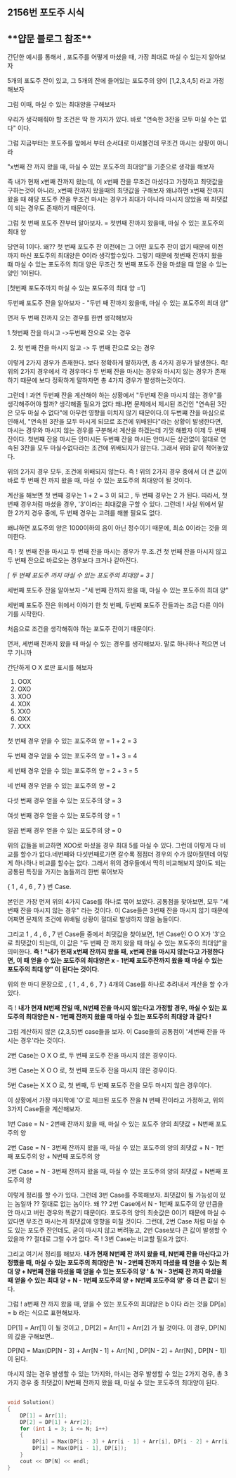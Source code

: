 <h2>2156번 포도주 시식</h2>



<h2>**얍문 블로그 참조**</h2>



간단한 예시를 통해서 , 포도주를 어떻게 마셨을 때, 가장 최대로 마실 수 있는지 알아보자

5개의 포도주 잔이 있고, 그 5개의 잔에 들어있는 포도주의 양이 [1,2,3,4,5] 라고 가정해보자

그럼 이때, 마실 수 있는 최대양을 구해보자

우리가 생각해줘야 할 조건은 딱 한 가지가 있다. 바로 "연속한 3잔을 모두 마실 수는 없다" 이다.

그럼 지금부터는 포도주를 앞에서 부터 순서대로 마셔볼건데 무조건 마시는 상황이 아니라

"x번째 잔 까지 왔을 때, 마실 수 있는 포도주의 최대양"을 기준으로 생각을 해보자

즉  내가 현재 x번째 잔까지 왔는데, 이 x번째 잔을 무조건 마셨다고 가정하고 최댓값을 구하는것이 아니라, x번째 잔까지 왔을때의 최댓값을 구해보자 왜냐하면 x번째 잔까지 왔을 때 해당 포도주 잔을 무조건 마시는 경우가 최대가 아니라 마시지 않았을 때 최댓값이 되는 경우도 존재하기 때문이다.



그럼 첫 번째 포도주 잔부터 알아보자. = 첫번째 잔까지 왔을때, 마실 수 있는 포도주의 최대 양

당연히 1이다. 왜?? 첫 번째 포도주 잔 이전에는 그 어떤 포도주 잔이 없기 때문에 이전까지 마신 포도주의 최대양은 0이라 생각할수있다. 그렇기 때문에 첫번째 잔까지 왔을 떄 마실 수 있는 포도주의 최대 양은 무조건 첫 번째 포도주 잔을 마셨을 떄 얻을 수 있는 양인 1이된다.

[첫번째 포도주까지 마실 수 있는 포도주의 최대 양 =1]



두번째 포도주 잔을 알아보자 - "두번 째 잔까지 왔을때, 마실 수 있는 포도주의 최대 양"

먼저 두 번째 잔까지 오는 경우를 한번 생각해보자

   1.첫번째 잔을 마시고 ->두번째 잔으로 오는 경우

2. 첫 번째 잔을 마시지 않고 -> 두 번째 잔으로 오는 경우

이렇게 2가지 경우가 존재한다. 보다 정확하게 말하자면, 총 4가지 경우가 발생한다. 즉! 위의 2가지 경우에서 각 경우마다 두 번째 잔을 마시는 경우와 마시지 않는 경우가 존재하기 때문에 보다 정확하게 말하자면 총 4가지 경우가 발생하는것이다.

그런데 ! 과연 두번째 잔을 계산해야 하는 상황에서 "두번째 잔을 마시지 않는 경우"를 생각해주어야 할까? 생각해줄 필요가 없다 왜냐면 문제에서 제시된 조건인 "연속된 3잔은 모두 마실 수 없다"에 아무런 영향을 미치지 않기 때문이다.이 두번쨰 잔을 마심으로 인해서, "연속된 3잔을 모두 마시게 되므로 조건에 위배된다"라는 상황이 발생한다면, 마시는 경우와 마시지 않는 경우를 구분해서 계산을 하겠는데 기껏 해봤자 이제 두 번째 잔이다. 첫번쨰 잔을 마시든 안마시든 두번쨰 잔을 마시든 안마시든 상관없이 절대로 연속된 3잔을 모두 마실수없다라는 조건에 위배되지가 않는다. 그래서 위와 같이 적어놓았다.

위의 2가지 경우 모두, 조건에 위배되지 않는다. 즉 ! 위의 2가지 경우 중에서 더 큰 값이 바로 두 번째 잔 까지 왔을 때, 마실 수 있는 포도주의 최대양이 될 것이다.

계산을 해보면 첫 번째 경우는 1 + 2 = 3 이 되고 , 두 번째 경우는 2 가 된다. 따라서, 첫 번째 경우처럼 마셨을 경우, '3'이라는 최대값을 구할 수 있다. 그런데 ! 사실 위에서 말한 2가지 경우 중에, 두 번째 경우는 고려를 해볼 필요도 없다.

왜냐하면 포도주의 양은 1000이하의 음이 아닌 정수이기 때문에, 최소 0이라는 것을 의미한다.

즉 ! 첫 번째 잔을 마시고 두 번째 잔을 마시는 경우가 무.조.건 첫 번째 잔을 마시지 않고 두 번째 잔으로 바로오는 경우보다 크거나 같아진다.

*[ 두 번째 포도주 까지 마실 수 있는 포도주의 최대양 = 3 ]*



세번째 포도주 잔을 알아보자 -"세 번째 잔까지 왔을 때, 마실 수 있는 포도주의 최대 양"

세번째 포도주 잔은 위에서 이야기 한 첫 번째, 두번째 포도주 잔들과는 조금 다른 이야기를 시작한다.

처음으로 조건을 생각해줘야 하는 포도주 잔이기 때문이다.

먼저, 세번째 잔까지 왔을 때 마실 수 있는 경우를 생각해보자. 말로 하나하나 적으면 너무 기니까 	

간단하게 O X 로만 표시를 해보자

1. OOX
2. OXO
3. XOO
4. XOX
5. XXO
6. OXX
7. XXX

첫 번째 경우 얻을 수 있는 포도주의 양 = 1 + 2 = 3

두 번째 경우 얻을 수 있는 포도주의 양 = 1 + 3 = 4

세 번째 경우 얻을 수 있는 포도주의 양 = 2 + 3 = 5

네 번째 경우 얻을 수 있는 포도주의 양 = 2

다섯 번째 경우 얻을 수 있는 포도주의 양 = 3

여섯 번째 경우 얻을 수 있는 포도주의 양 = 1

일곱 번째 경우 얻을 수 있는 포도주의 양 = 0

위의 값들을 비교하면 XOO로 마셨을 경우 최대 5를 마실 수 있다. 그런데 이렇게 다 비교를 할수가 없다.네번째와 다섯번째로가면 갈수록 점점더 경우의 수가 많아질텐데 이렇게 하나하나 비교를 할수는 없다. 그래서 위의 경우들에서 딱히 비교해보지 않아도 되는 공통된 특징을 가지는 놈들끼리 한번 묶어보자

{ 1 , 4 , 6 , 7 } 번 Case.

본인은 가장 먼저 위의 4가지 Case를 하나로 묶어 보았다. 공통점을 찾아보면, 모두 "세 번째 잔을 마시지 않는 경우" 라는 것이다. 이 Case들은 3번째 잔을 마시지 않기 때문에 어쩌면 문제의 조건에 위배될 상황이 절대로 발생하지 않을 놈들이다.

그리고 1 , 4 , 6 , 7 번 Case들 중에서 최댓값을 찾아보면, 1번 Case인 O O X가 '3'으로 최댓값이 되는데, 이 값은 "두 번째 잔 까지 왔을 때 마실 수 있는 포도주의 최대양"을 의미한다. **즉 ! "내가 현재 x번째 잔까지 왔을 때, x번째 잔을 마시지 않는다고 가정한다면, 이 때 얻을 수 있는 포도주의 최대양은 x - 1번째 포도주잔까지 왔을 때 마실 수 있는 포도주의 최대 양" 이 된다는 것이다.**

위의 한 마디 문장으로 , { 1 , 4 , 6 , 7 } 4개의 Case를 하나로 추려내서 계산을 할 수가 있다.

즉 ! **내가 현재 N번째 잔일 때, N번째 잔을 마시지 않는다고 가정할 경우, 마실 수 있는 포도주의 최대양은 N - 1번째 잔까지 왔을 때 마실 수 있는 포도주의 최대양 과 같다 !**



그럼 계산하지 않은 {2,3,5}번 case들을 보자. 이 Case들의 공통점이 '세번째 잔을 마시는 경우'라는 것이다.

2번 Case는 O X O 로, 두 번째 포도주 잔을 마시지 않은 경우이다.

3번 Case는 X O O 로, 첫 번째 포도주 잔을 마시지 않은 경우이다.

5번 Case는 X X O 로, 첫 번째, 두 번째 포도주 잔을 모두 마시지 않은 경우이다.

이 상황에서 가장 마지막에 'O'로 체크된 포도주 잔을 N 번째 잔이라고 가정하고, 위의 3가지 Case들을 계산해보자.

1번 Case = N - 2번째 잔까지 왔을 때, 마실 수 있는 포도주 양의 최댓값 + N번째 포도주의 양

2번 Case = N - 3번째 잔까지 왔을 때, 마실 수 있는 포도주의 양의 최댓값 + N - 1번째 포도주의 양 + N번째 포도주의 양

3번 Case = N - 3번째 잔까지 왔을 때, 마실 수 있는 포도주의 양의 최댓값 + N번째 포도주의 양



이렇게 정리를 할 수가 있다. 그런데 3번 Case를 주목해보자. 최댓값이 될 가능성이 있는 놈일까 ?? 절대로 없는 놈이다. 왜 ?? 2번 Case에서 N - 1번째 포도주의 양 만큼을 안 마시고 버린 경우와 똑같기 때문이다. 포도주의 양의 최솟값은 0이기 때문에 마실 수 있다면 무조건 마시는게 최댓값에 영향을 미칠 것이다. 그런데, 2번 Case 처럼 마실 수도 있는 포도주 잔인데도, 굳이 마시지 않고 버려놓고, 2번 Case보다 큰 값이 발생할 수 있을까 ?? 절대로 그럴 수가 없다. 즉 ! 3번 Case는 비교할 필요가 없다.



그리고 여기서 정리를 해보자. **내가 현재 N번째 잔 까지 왔을 때, N번째 잔을 마신다고 가정했을 때, 마실 수 있는 포도주의 최대양은 'N - 2번째 잔까지 마셨을 때 얻을 수 있는 최대 양 + N번째 잔을 마셨을 때 얻을 수 있는 포도주의 양 ' & 'N - 3번째 잔 까지 마셨을 때 얻을 수 있는 최대 양 + N - 1번째 포도주의 양 + N번째 포도주의 양' 중 더 큰 값**이 된다.



그럼 ! a번째 잔 까지 왔을 때, 얻을 수 있는 포도주의 최대양은 b 이다 라는 것을 DP[a] = b 라는 식으로 표현해보자.

DP[1] = Arr[1] 이 될 것이고 , DP[2] = Arr[1] + Arr[2] 가 될 것이다. 이 경우, DP[N]의 값을 구해보면..

DP[N] = Max(DP[N - 3] + Arr[N - 1] + Arr[N] , DP[N - 2] + Arr[N] , DP[N - 1]) 이 된다.

마시지 않는 경우 발생할 수 있는 1가지와, 마시는 경우 발생할 수 있는 2가지 경우, 총 3가지 경우 중 최댓값이 N번째 잔까지 왔을 때, 마실 수 있는 포도주의 최대양이 된다.



```c++
 
void Solution()
{
    DP[1] = Arr[1];
    DP[2] = DP[1] + Arr[2];
    for (int i = 3; i <= N; i++)
    {
        DP[i] = Max(DP[i - 3] + Arr[i - 1] + Arr[i], DP[i - 2] + Arr[i]);
        DP[i] = Max(DP[i - 1], DP[i]);
    }
    cout << DP[N] << endl;
}
```

